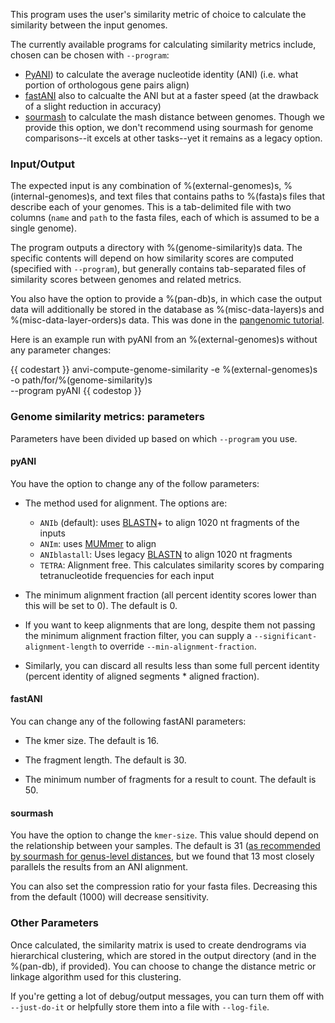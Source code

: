 This program uses the user's similarity metric of choice to calculate the similarity between the input genomes.

The currently available programs for calculating similarity metrics include, chosen can be chosen with `--program`:
- [PyANI](https://github.com/widdowquinn/pyani)) to calculate the average nucleotide identity (ANI)
  (i.e. what portion of orthologous gene pairs align)
- [fastANI](https://github.com/ParBLiSS/FastANI) also to calcualte the ANI but at a faster speed (at
  the drawback of a slight reduction in accuracy)
- [sourmash](https://sourmash.readthedocs.io/en/latest/) to calculate the mash distance between genomes.
  Though we provide this option, we don't recommend using sourmash for genome comparisons--it excels
  at other tasks--yet it remains as a legacy option.

### Input/Output

The expected input is any combination of %(external-genomes)s, %(internal-genomes)s, and text files
that contains paths to %(fasta)s files that describe each of your genomes. This is a tab-delimited
file with two columns (`name` and `path` to the fasta files, each of which is assumed to be a single
genome).

The program outputs a directory with %(genome-similarity)s data. The specific contents will depend
on how similarity scores are computed (specified with `--program`), but generally contains
tab-separated files of similarity scores between genomes and related metrics.

You also have the option to provide a %(pan-db)s, in which case the output data will additionally be stored in the database as %(misc-data-layers)s and %(misc-data-layer-orders)s data. This was done in the [pangenomic tutorial](http://merenlab.org/2016/11/08/pangenomics-v2/#computing-the-average-nucleotide-identity-for-genomes-and-other-genome-similarity-metrics-too).

Here is an example run with pyANI from an %(external-genomes)s without any parameter changes:

{{ codestart }}
anvi-compute-genome-similarity -e %(external-genomes)s \
                               -o path/for/%(genome-similarity)s \
                               --program pyANI
{{ codestop }}

### Genome similarity metrics: parameters

Parameters have been divided up based on which `--program` you use.

#### pyANI

You have the option to change any of the follow parameters:

- The method used for alignment. The options are:
    - `ANIb` (default): uses [BLASTN](https://blast.ncbi.nlm.nih.gov/Blast.cgi?PROGRAM=blastn&PAGE_TYPE=BlastSearch&LINK_LOC=blasthome)+ to align 1020 nt fragments of the inputs
    - `ANIm`: uses [MUMmer](http://mummer.sourceforge.net/) to align
    - `ANIblastall`: Uses legacy [BLASTN](https://blast.ncbi.nlm.nih.gov/Blast.cgi?PROGRAM=blastn&PAGE_TYPE=BlastSearch&LINK_LOC=blasthome) to align 1020 nt fragments
    - `TETRA`: Alignment free. This calculates similarity scores by comparing tetranucleotide frequencies for each input

- The minimum alignment fraction (all percent identity scores lower than this will be
  set to 0). The default is 0.

- If you want to keep alignments that are long, despite them not passing the minimum alignment fraction filter,
  you can supply a `--significant-alignment-length` to override `--min-alignment-fraction`.

- Similarly, you can discard all results less than some full percent identity (percent identity of
  aligned segments * aligned fraction).

#### fastANI

You can change any of the following fastANI parameters:

* The kmer size. The default is 16.

* The fragment length. The default is 30.

* The minimum number of fragments for a result to count. The default is 50.

#### sourmash

You have the option to change the `kmer-size`. This value should depend on the relationship between your samples. The default is 31 ([as recommended by sourmash for genus-level distances](https://sourmash.readthedocs.io/en/latest/using-sourmash-a-guide.html), but we found that 13 most closely parallels the results from an ANI alignment.

You can also set the compression ratio for your fasta files. Decreasing this from the default (1000) will decrease sensitivity.

### Other Parameters

Once calculated, the similarity matrix is used to create dendrograms via hierarchical clustering,
which are stored in the output directory (and in the %(pan-db), if provided). You can choose to
change the distance metric or linkage algorithm used for this clustering.

If you're getting a lot of debug/output messages, you can turn them off with `--just-do-it` or
helpfully store them into a file with `--log-file`.

